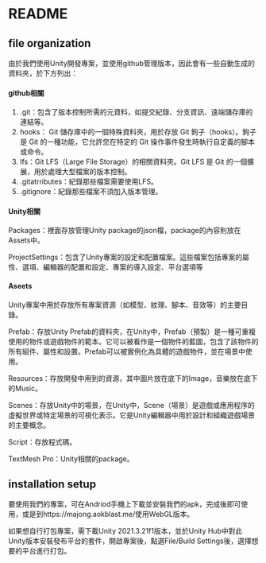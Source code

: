 # README

## file organization

由於我們使用Unity開發專案，並使用github管理版本，因此會有一些自動生成的資料夾，於下方列出：

#### github相關

1. .git：包含了版本控制所需的元資料，如提交紀錄、分支資訊、遠端儲存庫的連結等。
2. hooks： Git 儲存庫中的一個特殊資料夾，用於存放 Git 鉤子（hooks）。鉤子是 Git 的一種功能，它允許您在特定的 Git 操作事件發生時執行自定義的腳本或命令。
3. lfs：Git LFS（Large File Storage）的相關資料夾。Git LFS 是 Git 的一個擴展，用於處理大型檔案的版本控制。
4. .gitatrributes：紀錄那些檔案需要使用LFS。
5. .gitignore：紀錄那些檔案不須加入版本管理。

#### Unity相關

Packages：裡面存放管理Unity package的json檔，package的內容則放在Assets中。

ProjectSettings：包含了Unity專案的設定和配置檔案。這些檔案包括專案的屬性、選項、編輯器的配置和設定、專案的導入設定、平台選項等

#### Aseets

Unity專案中用於存放所有專案資源（如模型、紋理、腳本、音效等）的主要目錄。

Prefab：存放Unity Prefab的資料夾，在Unity中，Prefab（預製）是一種可重複使用的物件或遊戲物件的範本。它可以被看作是一個物件的藍圖，包含了該物件的所有組件、屬性和設置。Prefab可以被實例化為具體的遊戲物件，並在場景中使用。

Resources：存放開發中用到的資源，其中圖片放在底下的Image，音樂放在底下的Music。

Scenes：存放Unity中的場景，在Unity中，Scene（場景）是遊戲或應用程序的虛擬世界或特定場景的可視化表示。它是Unity編輯器中用於設計和組織遊戲場景的主要概念。

Script：存放程式碼。

TextMesh Pro：Unity相關的package。

## installation setup

要使用我們的專案，可在Andriod手機上下載並安裝我們的apk，完成後即可使用，或是到https://majong.aokblast.me/使用WebGL版本。

如果想自行打包專案，需下載Unity 2021.3.21f1版本，並於Unity Hub中對此Unity版本安裝發布平台的套件，開啟專案後，點選File/Build Settings後，選擇想要的平台進行打包。